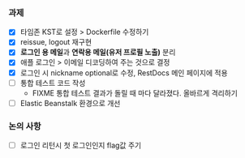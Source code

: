 ### 과제 
- [X] 타임존 KST로 설정 > Dockerfile 수정하기
- [X] reissue, logout 재구현
- [X] **로그인 용 메일**과 **연락용 메일(유저 프로필 노출)** 분리
- [X] 애플 로그인 > 이메일 디코딩하여 주는 것으로 결정
- [X] 로그인 시 nickname optional로 수정, RestDocs 메인 페이지에 적용
- [ ] 통합 테스트 코드 작성
  - FIXME 통합 테스트 결과가 돌릴 때 마다 달라졌다. 올바르게 격리하기
- [ ] Elastic Beanstalk 환경으로 개선

### 논의 사항
- [ ] 로그인 리턴시 첫 로그인인지 flag값 주기
